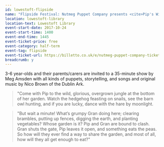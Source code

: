 ```yaml
---
id: lowestoft-flipside
name: "Flipside Festival: Nutmeg Puppet Company presents <cite>Pip's Wildlife Garden</cite> for 3-6 year-olds"
location: lowestoft-library
location-text: Lowestoft Library
event-start-date: 2017-10-24
event-start-time: 1400
event-end-time: 1445
event-ticket-price: free
event-category: half-term
event-tag: flipside
event-ticket-url: https://billetto.co.uk/e/nutmeg-puppet-company-tickets-212381
breadcrumb: y
---
```


3-6 year-olds and their parents/carers are invited to a 35-minute show by Meg Amsden with all kinds of puppets, storytelling, and songs and original music by Nico Brown of the Dublin Ark.

> "Come with Pip to the wild, glorious, overgrown jungle at the bottom of her garden. Watch the hedgehog feasting on snails, see the barn owl hunting, and if you are lucky, dance with the hare by moonlight.

> "But wait a minute! What’s grumpy Gran doing here; clearing brambles, putting up fences, digging the earth, and planting vegetables? Whose garden is it? Pip and Gran are bound to clash. Gran shuts the gate, Pip leaves it open, and something eats the peas. So how will they ever find a way to share the garden, and most of all, how will they all get enough to eat?"
